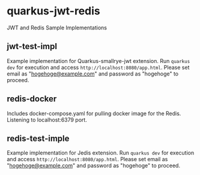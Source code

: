 # quarkus-jwt-redis
JWT and Redis Sample Implementations

## jwt-test-impl
Example implementation for Quarkus-smallrye-jwt extension.
Run `quarkus dev` for execution and access `http://localhost:8080/app.html`.
Please set email as "hogehoge@example.com" and password as "hogehoge" to proceed.

## redis-docker
Includes docker-compose.yaml for pulling docker image for the Redis.
Listening to localhost:6379 port.

## redis-test-imple
Example implementation for Jedis extension.
Run `quarkus dev` for execution and access `http://localhost:8080/app.html`.
Please set email as "hogehoge@example.com" and password as "hogehoge" to proceed.
